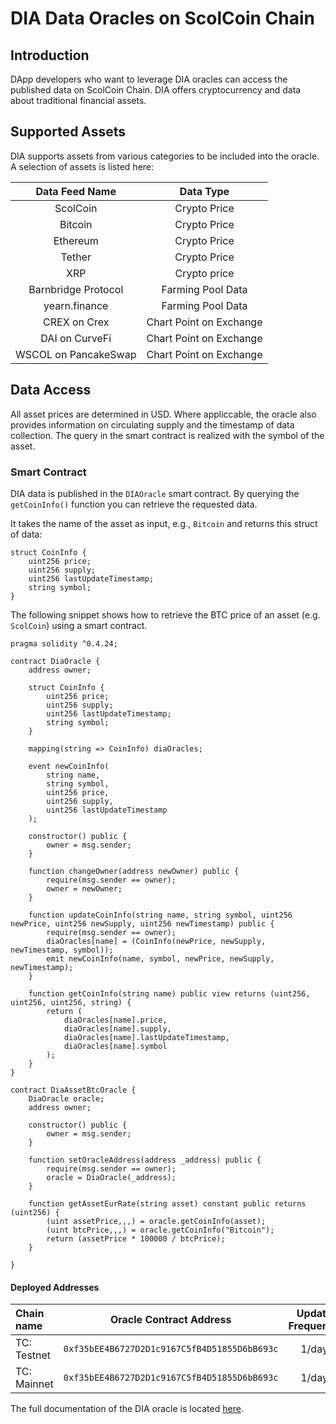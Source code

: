 # DIA Data Oracles on ScolCoin Chain

## Introduction

DApp developers who want to leverage DIA oracles can access the published data on ScolCoin Chain. DIA offers cryptocurrency and data about traditional financial assets.

## Supported Assets

DIA supports assets from various categories to be included into the oracle. A selection of assets is listed here:

|              Data Feed Name           | Data Type |
| :-----------------------------------: | :----: |
|             ScolCoin              |  Crypto Price   |
|                Bitcoin                |  Crypto Price  |
|               Ethereum                |  Crypto Price   |
|                Tether                 |  Crypto Price  |
|                  XRP                  |  Crypto price   |
|              Barnbridge Protocol      |  Farming Pool Data |
|              yearn.finance            |  Farming Pool Data |
|              CREX on Crex            |  Chart Point on Exchange |
|              DAI on CurveFi            |  Chart Point on Exchange |
|              WSCOL on PancakeSwap           |  Chart Point on Exchange |

## Data Access

All asset prices are determined in USD.
Where appliccable, the oracle also provides information on circulating supply and the timestamp of data collection.
The query in the smart contract is realized with the symbol of the asset.

### Smart Contract

DIA data is published in the `DIAOracle` smart contract. By querying the `getCoinInfo()` function you can retrieve the requested data.

It takes the name of the asset as input, e.g., `Bitcoin` and returns this struct of data:

```
struct CoinInfo {
	uint256 price;
	uint256 supply;
	uint256 lastUpdateTimestamp;
	string symbol;
}
```

The following snippet shows how to retrieve the BTC price of an asset (e.g. `ScolCoin`) using a smart contract.

```
pragma solidity ^0.4.24;

contract DiaOracle {
	address owner;

	struct CoinInfo {
		uint256 price;
		uint256 supply;
		uint256 lastUpdateTimestamp;
		string symbol;
	}

	mapping(string => CoinInfo) diaOracles;

	event newCoinInfo(
		string name,
		string symbol,
		uint256 price,
		uint256 supply,
		uint256 lastUpdateTimestamp
	);

	constructor() public {
		owner = msg.sender;
	}

	function changeOwner(address newOwner) public {
		require(msg.sender == owner);
		owner = newOwner;
	}

	function updateCoinInfo(string name, string symbol, uint256 newPrice, uint256 newSupply, uint256 newTimestamp) public {
		require(msg.sender == owner);
		diaOracles[name] = (CoinInfo(newPrice, newSupply, newTimestamp, symbol));
		emit newCoinInfo(name, symbol, newPrice, newSupply, newTimestamp);
	}

	function getCoinInfo(string name) public view returns (uint256, uint256, uint256, string) {
		return (
			diaOracles[name].price,
			diaOracles[name].supply,
			diaOracles[name].lastUpdateTimestamp,
			diaOracles[name].symbol
		);
	}
}

contract DiaAssetBtcOracle {
	DiaOracle oracle;
	address owner;
    
	constructor() public {
		owner = msg.sender;
	}
    
	function setOracleAddress(address _address) public {
		require(msg.sender == owner);
		oracle = DiaOracle(_address);
	}
    
	function getAssetEurRate(string asset) constant public returns (uint256) {
		(uint assetPrice,,,) = oracle.getCoinInfo(asset);
		(uint btcPrice,,,) = oracle.getCoinInfo("Bitcoin");
		return (assetPrice * 100000 / btcPrice);
	}
    
}
```

#### Deployed Addresses

| Chain name    |        Oracle Contract Address          | Update Frequency |
| :------------ | :------------------------------------------: | :----------: |
| TC: Testnet | `0xf35bEE4B6727D2D1c9167C5fB4D51855D6bB693c` |    1/day    |
| TC: Mainnet | `0xf35bEE4B6727D2D1c9167C5fB4D51855D6bB693c` |    1/day    |

The full documentation of the DIA oracle is located [here](https://docs.diadata.org/documentation/oracle-documentation).
